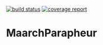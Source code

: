 [![build status](https://labs.maarch.org/maarch/MaarchParapheur/badges/develop/build.svg)](https://labs.maarch.org/maarch/MaarchParapheur/commits/develop)
[![coverage report](https://labs.maarch.org/maarch/MaarchParapheur/badges/develop/coverage.svg)](https://labs.maarch.org/maarch/MaarchParapheur/commits/develop)

# MaarchParapheur

